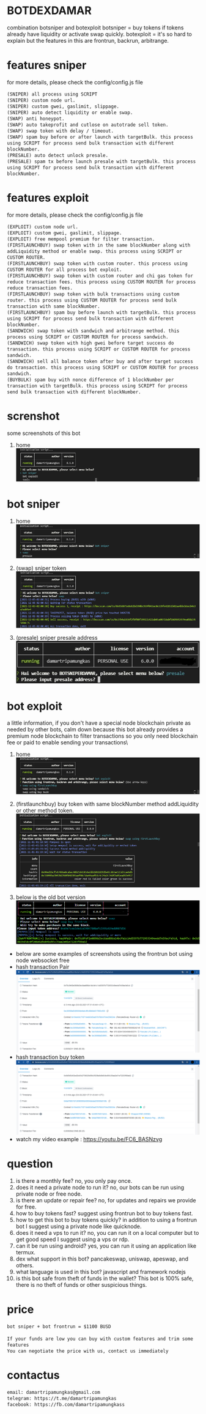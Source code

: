 # BOTDEXDAMAR
combination botsniper and botexploit
botsniper = buy tokens if tokens already have liquidity or activate swap quickly.
botexploit = it's so hard to explain but the features in this are frontrun, backrun, arbitrange.

# features sniper
for more details, please check the config/config.js file
```
(SNIPER) all process using SCRIPT
(SNIPER) custom node url.
(SNIPER) custom gwei, gaslimit, slippage.
(SNIPER) auto detect liquidity or enable swap.
(SWAP) anti honeypot.
(SWAP) auto takeprofit and cutlose on autotrade sell token.
(SWAP) swap token with delay / timeout.
(SWAP) spam buy before or after launch with targetBulk. this process using SCRIPT for process send bulk transaction with different blockNumber.
(PRESALE) auto detect unlock presale.
(PRESALE) spam tx before launch presale with targetBulk. this process using SCRIPT for process send bulk transaction with different blockNumber.
```

# features exploit
for more details, please check the config/config.js file
```
(EXPLOIT) custom node url.
(EXPLOIT) custom gwei, gaslimit, slippage.
(EXPLOIT) free mempool premium for filter transaction.
(FIRSTLAUNCHBUY) swap token with in the same blockNumber along with addLiquidity method or enable swap. this process using SCRIPT or CUSTOM ROUTER.
(FIRSTLAUNCHBUY) swap token with custom router. this process using CUSTOM ROUTER for all process bot exploit.
(FIRSTLAUNCHBUY) swap token with custom router and chi gas token for reduce transaction fees. this process using CUSTOM ROUTER for process reduce transaction fees.
(FIRSTLAUNCHBUY) swap token with bulk transactions using custom router. this process using CUSTOM ROUTER for process send bulk transaction with same blockNumber.
(FIRSTLAUNCHBUY) spam buy before launch with targetBulk. this process using SCRIPT for process send bulk transaction with different blockNumber.
(SANDWICH) swap token with sandwich and arbitrange method. this process using SCRIPT or CUSTOM ROUTER for process sandwich.
(SANDWICH) swap token with high gwei before target success do transaction. this process using SCRIPT or CUSTOM ROUTER for process sandwich.
(SANDWICH) sell all balance token after buy and after target success do transaction. this process using SCRIPT or CUSTOM ROUTER for process sandwich.
(BUYBULK) spam buy with nonce difference of 1 blockNumber per transaction with targetBulk. this process using SCRIPT for process send bulk transaction with different blockNumber.
```

# screnshot
some screenshots of this bot

1. home\
![alt text](https://github.com/damartripamungkas/botdexdamar/blob/main/images/home.png?raw=true)

# bot sniper
1. home\
![alt text](https://github.com/damartripamungkas/botdexdamar/blob/main/images/botsniper.png?raw=true)

3. (swap) sniper token\
![alt text](https://github.com/damartripamungkas/botdexdamar/blob/main/images/botsniperSwap.png?raw=true)

3. (presale) sniper presale address\
![alt text](https://github.com/damartripamungkas/botdexdamar/blob/main/images/presale.jpg?raw=true)

# bot exploit
a little information, if you don't have a special node blockchain private as needed by other bots, calm down because this bot already provides a premium node blockchain to filter transactions so you only need blockchain fee or paid to enable sending your transactions\

1. home\
![alt text](https://github.com/damartripamungkas/botdexdamar/blob/main/images/botexploit.png?raw=true)

2. (firstlaunchbuy) buy token with same blockNumber method addLiquidity or other method token. 
![alt text](https://github.com/damartripamungkas/botdexdamar/blob/main/images/botexploitFirstlaunchbuy.png?raw=true)

3. below is the old bot version\
![alt text](https://github.com/damartripamungkas/botdexdamar/blob/main/images/swapfrontrun.jpg?raw=true)
- below are some examples of screenshots using the frontrun bot using node websocket free
- hash transaction Pair
![alt text](https://github.com/damartripamungkas/botdexdamar/blob/main/images/swapfrontrun2.png?raw=true)
- hash transaction buy token
![alt text](https://github.com/damartripamungkas/botdexdamar/blob/main/images/swapfrontrun3.png?raw=true)
- watch my video example : https://youtu.be/FC6_BASNzvg

# question
1. is there a monthly fee? no, you only pay once.
2. does it need a private node to run it? no, our bots can be run using private node or free node.
3. is there an update or repair fee? no, for updates and repairs we provide for free.
4. how to buy tokens fast? suggest using frontrun bot to buy tokens fast.
5. how to get this bot to buy tokens quickly? in addition to using a frontrun bot I suggest using a private node like quicknode.
6. does it need a vps to run it? no, you can run it on a local computer but to get good speed I suggest using a vps or rdp.
7. can it be run using android? yes, you can run it using an application like termux.
8. dex what support in this bot? pancakeswap, uniswap, apeswap, and others.
9. what language is used in this bot? javascript and framework nodejs
10. is this bot safe from theft of funds in the wallet? This bot is 100% safe, there is no theft of funds or other suspicious things.

# price
```
bot sniper + bot frontrun = $1100 BUSD

If your funds are low you can buy with custom features and trim some features
You can negotiate the price with us, contact us immediately
```

# contactus
```
email: damartripamungkas@gmail.com
telegram: https://t.me/damartripamungkas
facebook: https://fb.com/damartripamungkass
```
